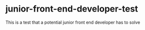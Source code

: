junior-front-end-developer-test
===============================

This is a test that a potential junior front end developer has to solve

